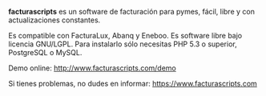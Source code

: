 __facturascripts__ es un software de facturación para pymes,
fácil, libre y con actualizaciones constantes.

Es compatible con FacturaLux, Abanq y Eneboo. Es software libre bajo licencia GNU/LGPL. Para instalarlo sólo necesitas PHP 5.3 o superior, PostgreSQL o MySQL.

Demo online: http://www.facturascripts.com/demo

Si tienes problemas, no dudes en informar:
https://www.facturascripts.com